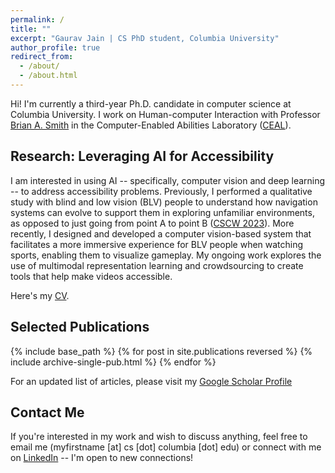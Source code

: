 ```yaml
---
permalink: /
title: ""
excerpt: "Gaurav Jain | CS PhD student, Columbia University"
author_profile: true
redirect_from:
  - /about/
  - /about.html
---
```

<!-- ## About Me -->

Hi! I'm currently a third-year Ph.D. candidate in computer science at Columbia University. I work on Human-computer Interaction with Professor [Brian A. Smith](http://www.cs.columbia.edu/~brian/index.html) in the Computer-Enabled Abilities Laboratory ([CEAL](https://ceal.cs.columbia.edu/)).

## Research: Leveraging AI for Accessibility

I am interested in using AI -- specifically, computer vision and deep learning -- to address accessibility problems. Previously, I performed a qualitative study with blind and low vision (BLV) people to understand how navigation systems can evolve to support them in exploring unfamiliar environments, as opposed to just going from point A to point B ([CSCW 2023](https://arxiv.org/abs/2211.16465)). More recently, I designed and developed a computer vision-based system that facilitates a more immersive experience for BLV people when watching sports, enabling them to visualize gameplay. My ongoing work explores the use of multimodal representation learning and crowdsourcing to create tools that help make videos accessible.

<!-- My research revolves around building systems that help people with disabilities to better experience the world around them. Specifically, I am interested in leveraging computer vision and deep learning for multimodal analysis (such as videos, images, and audio) to make digital media more accessible to people who are blind and low vision. To this end, I focus on solving technical challenges of using AI for accessibility and the design of novel interaction techniques that help facilitate a more immersive user experience for people with disabilities. -->

<!-- ### Curriculum Vitae (CV) -->
<!-- Please find my CV  -->

Here's my [CV](http://gaurav1302.github.io/files/Gaurav_CV_PhD.pdf).


## Selected Publications


{% include base_path %}
{% for post in site.publications reversed %}
  {% include archive-single-pub.html %}
{% endfor %}  

For an updated list of articles, please visit my [Google Scholar Profile](https://scholar.google.com/citations?user=piSn5gQAAAAJ&hl=en)


## Contact Me

If you're interested in my work and wish to discuss anything, feel free to email me (myfirstname \[at\] cs \[dot\] columbia \[dot\] edu) or connect with me on [LinkedIn](https://www.linkedin.com/in/gauravjain13298/) -- I'm open to new connections!

